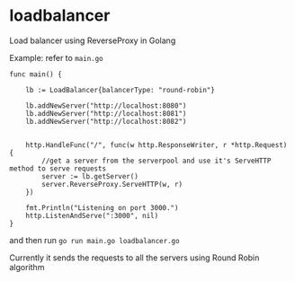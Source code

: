 # loadbalancer

Load balancer using ReverseProxy in Golang


Example: refer to `main.go`
```
func main() {
	
	lb := LoadBalancer{balancerType: "round-robin"}

	lb.addNewServer("http://localhost:8080")
	lb.addNewServer("http://localhost:8081")
	lb.addNewServer("http://localhost:8082")


	http.HandleFunc("/", func(w http.ResponseWriter, r *http.Request) {
		//get a server from the serverpool and use it's ServeHTTP method to serve requests
		server := lb.getServer()
		server.ReverseProxy.ServeHTTP(w, r)
	})

	fmt.Println("Listening on port 3000.")
	http.ListenAndServe(":3000", nil)
}
```

and then run `go run main.go loadbalancer.go`


Currently it sends the requests to all the servers using Round Robin algorithm